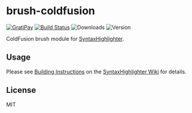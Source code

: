 # brush-coldfusion

[![GratiPay](https://img.shields.io/gratipay/user/alexgorbatchev.svg)](https://gratipay.com/alexgorbatchev/)
[![Build Status](https://travis-ci.org/syntaxhighlighter/brush-coldfusion.svg)](https://travis-ci.org/syntaxhighlighter/brush-coldfusion)
![Downloads](https://img.shields.io/npm/dm/brush-coldfusion.svg)
![Version](https://img.shields.io/npm/v/brush-coldfusion.svg)

ColdFusion brush module for [SyntaxHighlighter](https://github.com/syntaxhighlighter/syntaxhighlighter).

## Usage

Please see [Building Instructions](https://github.com/syntaxhighlighter/syntaxhighlighter/wiki/Building) on the [SyntaxHighlighter Wiki](https://github.com/syntaxhighlighter/syntaxhighlighter/wiki) for details.

## License

MIT
